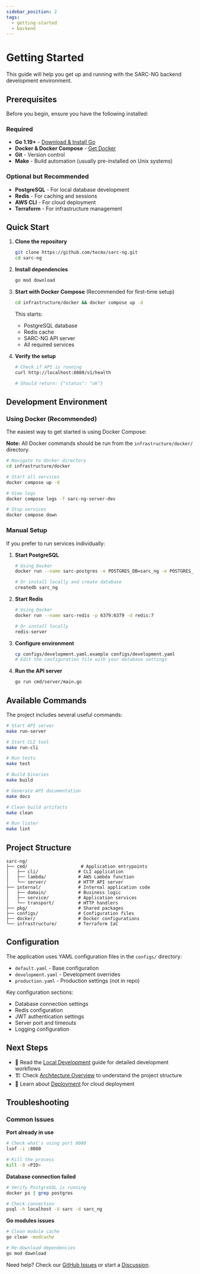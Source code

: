 ```yaml
---
sidebar_position: 2
tags:
  - getting-started
  - backend
---
```


# Getting Started

This guide will help you get up and running with the SARC-NG backend development environment.

## Prerequisites

Before you begin, ensure you have the following installed:

### Required
- **Go 1.19+** - [Download & Install Go](https://golang.org/dl/)
- **Docker & Docker Compose** - [Get Docker](https://docs.docker.com/get-docker/)
- **Git** - Version control
- **Make** - Build automation (usually pre-installed on Unix systems)

### Optional but Recommended
- **PostgreSQL** - For local database development
- **Redis** - For caching and sessions
- **AWS CLI** - For cloud deployment
- **Terraform** - For infrastructure management

## Quick Start

1. **Clone the repository**
   ```bash
   git clone https://github.com/tecmx/sarc-ng.git
   cd sarc-ng
   ```

2. **Install dependencies**
   ```bash
   go mod download
   ```

3. **Start with Docker Compose** (Recommended for first-time setup)
   ```bash
   cd infrastructure/docker && docker compose up -d
   ```
   This starts:
   - PostgreSQL database
   - Redis cache
   - SARC-NG API server
   - All required services

4. **Verify the setup**
   ```bash
   # Check if API is running
   curl http://localhost:8080/v1/health

   # Should return: {"status": "ok"}
   ```

## Development Environment

### Using Docker (Recommended)

The easiest way to get started is using Docker Compose:

**Note:** All Docker commands should be run from the `infrastructure/docker/` directory.

```bash
# Navigate to docker directory
cd infrastructure/docker

# Start all services
docker compose up -d

# View logs
docker compose logs -f sarc-ng-server-dev

# Stop services
docker compose down
```

### Manual Setup

If you prefer to run services individually:

1. **Start PostgreSQL**
   ```bash
   # Using Docker
   docker run --name sarc-postgres -e POSTGRES_DB=sarc_ng -e POSTGRES_USER=sarc -e POSTGRES_PASSWORD=password -p 5432:5432 -d postgres:15

   # Or install locally and create database
   createdb sarc_ng
   ```

2. **Start Redis**
   ```bash
   # Using Docker
   docker run --name sarc-redis -p 6379:6379 -d redis:7

   # Or install locally
   redis-server
   ```

3. **Configure environment**
   ```bash
   cp configs/development.yaml.example configs/development.yaml
   # Edit the configuration file with your database settings
   ```

4. **Run the API server**
   ```bash
   go run cmd/server/main.go
   ```

## Available Commands

The project includes several useful commands:

```bash
# Start API server
make run-server

# Start CLI tool
make run-cli

# Run tests
make test

# Build binaries
make build

# Generate API documentation
make docs

# Clean build artifacts
make clean

# Run linter
make lint
```

## Project Structure

```
sarc-ng/
├── cmd/                    # Application entrypoints
│   ├── cli/               # CLI application
│   ├── lambda/            # AWS Lambda function
│   └── server/            # HTTP API server
├── internal/              # Internal application code
│   ├── domain/            # Business logic
│   ├── service/           # Application services
│   └── transport/         # HTTP handlers
├── pkg/                   # Shared packages
├── configs/               # Configuration files
├── docker/                # Docker configurations
└── infrastructure/        # Terraform IaC
```

## Configuration

The application uses YAML configuration files in the `configs/` directory:

- `default.yaml` - Base configuration
- `development.yaml` - Development overrides
- `production.yaml` - Production settings (not in repo)

Key configuration sections:
- Database connection settings
- Redis configuration
- JWT authentication settings
- Server port and timeouts
- Logging configuration

## Next Steps

- 📖 Read the [Local Development](./development) guide for detailed development workflows
- 🏗️ Check [Architecture Overview](./architecture) to understand the project structure
- 🚀 Learn about [Deployment](./deployment) for cloud deployment

## Troubleshooting

### Common Issues

**Port already in use**
```bash
# Check what's using port 8080
lsof -i :8080

# Kill the process
kill -9 <PID>
```

**Database connection failed**
```bash
# Verify PostgreSQL is running
docker ps | grep postgres

# Check connection
psql -h localhost -U sarc -d sarc_ng
```

**Go modules issues**
```bash
# Clean module cache
go clean -modcache

# Re-download dependencies
go mod download
```

Need help? Check our [GitHub Issues](https://github.com/tecmx/sarc-ng/issues) or start a [Discussion](https://github.com/tecmx/sarc-ng/discussions).
